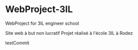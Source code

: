 # WebProject-3IL
WebProject for 3IL engineer school 

Site web à but non lucratif
Projet réalisé à l'école 3IL à Rodez

testCommit 